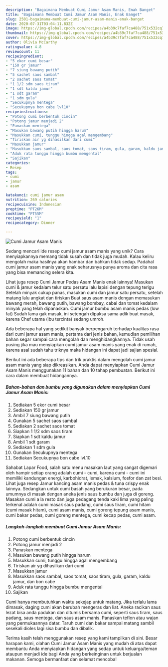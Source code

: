 ```yaml
---
description: "Bagaimana Membuat Cumi Jamur Asam Manis, Enak Banget"
title: "Bagaimana Membuat Cumi Jamur Asam Manis, Enak Banget"
slug: 2501-bagaimana-membuat-cumi-jamur-asam-manis-enak-banget
date: 2020-07-31T03:04:11.832Z
image: https://img-global.cpcdn.com/recipes/a4b39c7faf7ca488/751x532cq70/cumi-jamur-asam-manis-foto-resep-utama.jpg
thumbnail: https://img-global.cpcdn.com/recipes/a4b39c7faf7ca488/751x532cq70/cumi-jamur-asam-manis-foto-resep-utama.jpg
cover: https://img-global.cpcdn.com/recipes/a4b39c7faf7ca488/751x532cq70/cumi-jamur-asam-manis-foto-resep-utama.jpg
author: Olivia McCarthy
ratingvalue: 4.8
reviewcount: 11
recipeingredient:
- "5 ekor cumi besar"
- "150 gr jamur"
- "7 siung bawang putih"
- "5 sachet saos sambal"
- "2 sachet saos tomat"
- "1 1/2 sdm saos tiram"
- "1 sdt kaldu jamur"
- "1 sdt garam"
- "1 sdm gula"
- "Secukupnya mentega"
- "Secukupnya bon cabe lvl10"
recipeinstructions:
- "Potong cumi berbentuk cincin"
- "Potong jamur menjadi 2"
- "Panaskan mentega"
- "Masukan bawang putih hingga harum"
- "Masukkan cumi, tunggu hingga agal mengembang"
- "Tiriskan air yg dihasilkan dari cumi"
- "Masukkan jamur"
- "Masukkan saos sambal, saos tomat, saos tiram, gula, garam, kaldu jamur, dan bon cabe"
- "Aduk rata tunggu hingga bumbu mengental"
- "Sajikan"
categories:
- Resep
tags:
- cumi
- jamur
- asam

katakunci: cumi jamur asam 
nutrition: 269 calories
recipecuisine: Indonesian
preptime: "PT26M"
cooktime: "PT55M"
recipeyield: "1"
recipecategory: Dinner

---
```



![Cumi Jamur Asam Manis](https://img-global.cpcdn.com/recipes/a4b39c7faf7ca488/751x532cq70/cumi-jamur-asam-manis-foto-resep-utama.jpg)

Sedang mencari ide resep cumi jamur asam manis yang unik? Cara menyiapkannya memang tidak susah dan tidak juga mudah. Kalau keliru mengolah maka hasilnya akan hambar dan bahkan tidak sedap. Padahal cumi jamur asam manis yang enak seharusnya punya aroma dan cita rasa yang bisa memancing selera kita.

Lihat juga resep Cumi Jamur Pedas Asam Manis enak lainnya! Masukan cumi &amp; jamur kedalam telur satu persatu lalu lapisi dengan tepung terigu Setelah minyak cukup panas, masukan cumi dan jamur satu persatu, setelah matang lalu angkat dan tiriskan Buat saus asam manis dengan memasukan bawang merah, bawang putih, bawang bombay, cabai dan tomat kedalam minyak yang telah dipanaskan. Cumi jamur bumbu asam manis pedas (low fat) Sudah lama gak masak, ini setengah dipaksa sama adik buat masak, karena Chef utama (ibu tercinta) sedang umroh.

Ada beberapa hal yang sedikit banyak berpengaruh terhadap kualitas rasa dari cumi jamur asam manis, pertama dari jenis bahan, kemudian pemilihan bahan segar sampai cara mengolah dan menghidangkannya. Tidak usah pusing jika mau menyiapkan cumi jamur asam manis yang enak di rumah, karena asal sudah tahu triknya maka hidangan ini dapat jadi sajian spesial.


Berikut ini ada beberapa tips dan trik praktis dalam mengolah cumi jamur asam manis yang siap dikreasikan. Anda dapat menyiapkan Cumi Jamur Asam Manis menggunakan 11 bahan dan 10 tahap pembuatan. Berikut ini cara dalam membuat hidangannya.

<!--inarticleads1-->

##### Bahan-bahan dan bumbu yang digunakan dalam menyiapkan Cumi Jamur Asam Manis:

1. Sediakan 5 ekor cumi besar
1. Sediakan 150 gr jamur
1. Ambil 7 siung bawang putih
1. Gunakan 5 sachet saos sambal
1. Sediakan 2 sachet saos tomat
1. Siapkan 1 1/2 sdm saos tiram
1. Siapkan 1 sdt kaldu jamur
1. Ambil 1 sdt garam
1. Sediakan 1 sdm gula
1. Gunakan Secukupnya mentega
1. Sediakan Secukupnya bon cabe lvl.10


Sahabat Lapar Food, salah satu menu masakan laut yang sangat digemari oleh hampir setiap orang adalah cumi - cumi, karena cumi - cumi ini memiliki kandungan energi, karbohidrat, lemak, kalsium, fosfor dan zat besi. Lihat juga resep Jamur kancing asam manis pedas &amp; tuna crispy enak lainnya. Sedangkan untuk cumi basah yang berukuran besar, pada umumnya di masak dengan aneka jenis saus bumbu dan juga di goreng. Masakan cumi a la resto dan juga pedagang tenda kaki lima yang paling terkenal adalah cumi masak saus padang, cumi saus tiram, cumi hitam (cumi masak hitam), cumi asam manis, cumi goreng tepung asam manis, cumi bakar pedas, cumi goreng mentega, cumi kecap pedas, cumi asam. 

<!--inarticleads2-->

##### Langkah-langkah membuat Cumi Jamur Asam Manis:

1. Potong cumi berbentuk cincin
1. Potong jamur menjadi 2
1. Panaskan mentega
1. Masukan bawang putih hingga harum
1. Masukkan cumi, tunggu hingga agal mengembang
1. Tiriskan air yg dihasilkan dari cumi
1. Masukkan jamur
1. Masukkan saos sambal, saos tomat, saos tiram, gula, garam, kaldu jamur, dan bon cabe
1. Aduk rata tunggu hingga bumbu mengental
1. Sajikan


Cumi hanya membutuhkan waktu sekejap untuk matang. Jika terlalu lama dimasak, daging cumi akan berubah mengeras dan liat. Aneka racikan saus lezat bisa anda padukan dan ditumis bersama cumi, seperti saus tiram, saus padang, saus mentega, dan saus asam manis. Panaskan teflon atau wajan yang permukaannya datar. Taruh cumi dan bakar sampai matang sambil sesekali dioles lagi sisa bumbu dan dibalik. 

Terima kasih telah menggunakan resep yang kami tampilkan di sini. Besar harapan kami, olahan Cumi Jamur Asam Manis yang mudah di atas dapat membantu Anda menyiapkan hidangan yang sedap untuk keluarga/teman ataupun menjadi ide bagi Anda yang berkeinginan untuk berjualan makanan. Semoga bermanfaat dan selamat mencoba!
